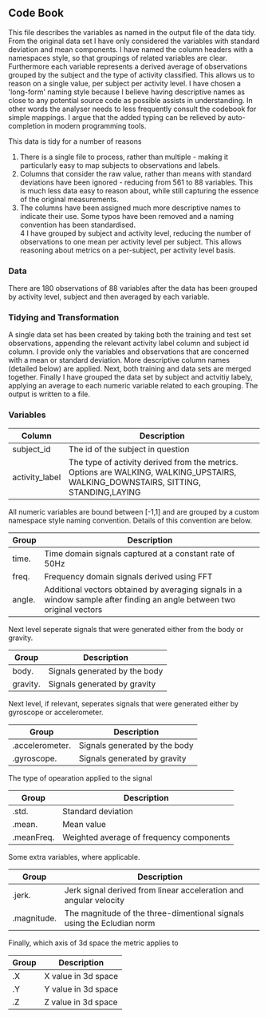 ## Code Book 
This file describes the variables as named in the output file of the data tidy. From the original data set I have only considered
the variables with standard deviation and mean components. I have named the column headers with a namespaces style, so that groupings of related variables are clear. Furthermore each variable represents a derived average of observations grouped by the subject and the type of activity classified. This allows us to reason on a single value, per subject per activity level. I have chosen a 'long-form' naming style because I believe having descriptive names as close to any potential source code as possible assists in understanding. In other words the analyser needs to less frequently consult the codebook for simple mappings. I argue that the added typing can be relieved by auto-completion in modern programming tools. 

This data is tidy for a number of reasons 

1. There is a single file to process, rather than multiple - making it particularly easy to map subjects to observations and labels. 
2. Columns that consider the raw value, rather than means with standard deviations have been ignored - reducing from 561 to 88 variables. This is much less data  easy to reason about, while still capturing the essence of the original measurements. 
3. The columns have been assigned much more descriptive names to indicate their use. Some typos have been removed and a naming convention has been standardised.  
4  I have grouped by subject and activity level, reducing the number of observations to one mean per activity level per subject. This allows reasoning about metrics on a per-subject, per activity level basis. 


### Data
There are 180 observations of 88 variables after the data has been grouped by activity level, subject and then averaged by each variable. 

### Tidying and Transformation
A single data set has been created by taking both the training and test set observations, appending the relevant activity label column and subject id column. I provide only the variables and observations that are concerned with a mean or standard deviation. More descriptive column names (detailed below) are applied. Next, both training and data sets are merged together. Finally I have grouped the data set by subject and actvitiy labely, applying an average to each numeric variable related to each grouping. The output is written to a file.  

### Variables

Column | Description
----- | ------
subject_id | The id of the subject in question
activity_label | The type of activity derived from the metrics. Options are WALKING, WALKING_UPSTAIRS, WALKING_DOWNSTAIRS, SITTING, STANDING,LAYING

All numeric variables are bound between [-1,1] and are grouped by a custom namespace style naming convention. Details of this convention are below. 

Group   |Description
-----   |-----
time.  | Time domain signals captured at a constant rate of 50Hz
freq.  | Frequency domain signals derived using FFT 
angle. | Additional vectors obtained by averaging signals in a window sample after finding an angle between two original vectors

Next level seperate signals that were generated either from the body or gravity.

Group |Description
------  |-----------
body. |Signals generated by the body
gravity.  |Signals generated by gravity

Next level, if relevant, seperates signals that were generated either by gyroscope or accelerometer. 

Group |Description
------  |-----------
.accelerometer. | Signals generated by the body
.gyroscope. | Signals generated by gravity

The type of opearation applied to the signal 

Group |Description
------  |-----------
.std. | Standard deviation
.mean.  | Mean value
.meanFreq.  | Weighted average of frequency components

Some extra variables, where applicable. 

Group |Description
------  |-----------
.jerk.  | Jerk signal derived from linear acceleration and angular velocity
.magnitude. | The magnitude of the three-dimentional signals using the Ecludian norm

Finally, which axis of 3d space the metric applies to

Group |Description
------  |-----------
.X | X value in 3d space
.Y | Y value in 3d space
.Z | Z value in 3d space



